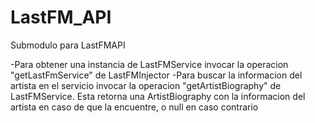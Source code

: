 # LastFM_API
Submodulo para LastFMAPI

-Para obtener una instancia de LastFMService invocar la operacion "getLastFmService" de LastFMInjector
-Para buscar la informacion del artista en el servicio invocar la operacion "getArtistBiography" de LastFMService.
Esta retorna una ArtistBiography con la informacion del artista en caso de que la encuentre, o null en caso contrario